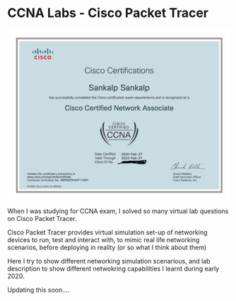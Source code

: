 # CCNA Labs - Cisco Packet Tracer

![CCNA cert](ciscocert.png)

When I was studying for CCNA exam, I solved so many virtual lab questions on Cisco Packet Tracer. 

Cisco Packet Tracer provides virtual simulation set-up of networking devices to run, test and interact with, to mimic real life networking scenarios, before deploying in reality (or so what I think about them)

Here I try to show different networking simulation scenarious, and lab description to show different netwokring capabilities I learnt during early 2020.

Updating this soon....


